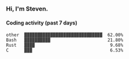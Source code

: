 ### Hi, I'm Steven.

#### Coding activity (past 7 days)
```
other  ▓▓▓▓▓▓▓▓▓▓▓▓▓▓▓▓▓▓▓▓▓▓▓▓▓▓▓▓▓▓  62.00%
Bash   ▓▓▓▓▓▓▓▓▓▓                      21.80%
Rust   ▓▓▓▓                             9.68%
C      ▓▓▓                              6.53%
```
